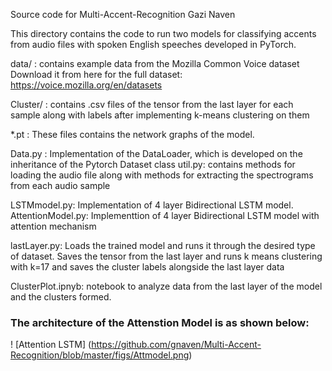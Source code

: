 Source code for Multi-Accent-Recognition
Gazi Naven

This directory contains the code to run two models for classifying 
accents from audio files with spoken English speeches developed in PyTorch.

data/ : contains example data from the Mozilla Common Voice dataset
	Download it from here for the full dataset: https://voice.mozilla.org/en/datasets

Cluster/ : contains .csv files of the tensor from the last layer for each sample
	along with labels after implementing k-means clustering on them

*.pt : These files contains the network graphs of the model.

Data.py : Implementation of the DataLoader, which is developed on the inheritance
	of the Pytorch Dataset class
util.py: contains methods for loading the audio file along with methods for 
	extracting the spectrograms from each audio sample

LSTMmodel.py: Implementation of 4 layer Bidirectional LSTM model. 
AttentionModel.py: Implementtion of 4 layer Bidirectional LSTM model with 
		attention mechanism

lastLayer.py: Loads the trained model and runs it through the desired
	type of dataset. Saves the tensor from the last layer and runs 
	k means clustering with k=17 and saves the cluster labels alongside
	the last layer data

ClusterPlot.ipnyb: notebook to analyze data from the last layer of the model
	and the clusters formed. 

### The architecture of the Attenstion Model is as shown below:

! [Attention LSTM] (https://github.com/gnaven/Multi-Accent-Recognition/blob/master/figs/Attmodel.png)
